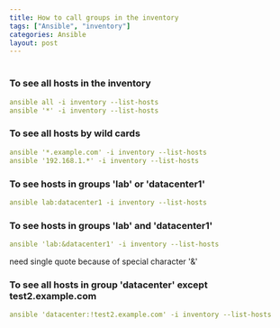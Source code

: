 ```yaml
---
title: How to call groups in the inventory
tags: ["Ansible", "inventory"]
categories: Ansible
layout: post
---
```

#
### To see all hosts in the inventory
```yaml
ansible all -i inventory --list-hosts
ansible '*' -i inventory --list-hosts
```
### To see all hosts by wild cards
```yaml
ansible '*.example.com' -i inventory --list-hosts
ansible '192.168.1.*' -i inventory --list-hosts
```
### To see hosts in groups 'lab' or 'datacenter1'
```yaml
ansible lab:datacenter1 -i inventory --list-hosts
```
### To see hosts in groups 'lab' and 'datacenter1'
```yaml
ansible 'lab:&datacenter1' -i inventory --list-hosts
```
need single quote because of special character '&'
### To see all hosts in group 'datacenter' except test2.example.com
```yaml
ansible 'datacenter:!test2.example.com' -i inventory --list-hosts
```
